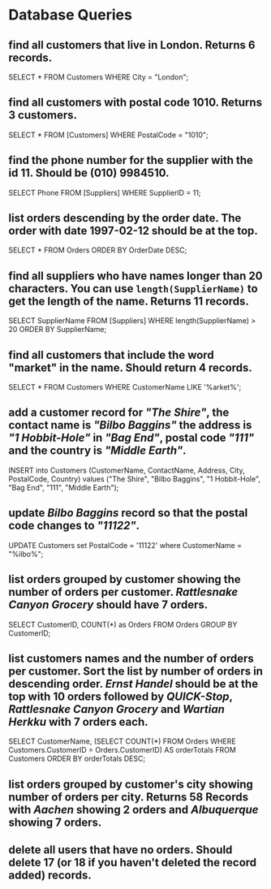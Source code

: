 # Database Queries

## find all customers that live in London. Returns 6 records.
SELECT * FROM Customers WHERE City  = "London";
## find all customers with postal code 1010. Returns 3 customers.
SELECT * FROM [Customers] WHERE PostalCode = "1010";
## find the phone number for the supplier with the id 11. Should be (010) 9984510.
SELECT Phone FROM [Suppliers] WHERE SupplierID = 11;
## list orders descending by the order date. The order with date 1997-02-12 should be at the top.
SELECT * FROM Orders ORDER BY OrderDate DESC;
## find all suppliers who have names longer than 20 characters. You can use `length(SupplierName)` to get the length of the name. Returns 11 records.
SELECT SupplierName FROM [Suppliers] WHERE length(SupplierName) > 20 ORDER BY SupplierName;
## find all customers that include the word "market" in the name. Should return 4 records.
SELECT * FROM Customers WHERE CustomerName LIKE '%arket%';
## add a customer record for _"The Shire"_, the contact name is _"Bilbo Baggins"_ the address is _"1 Hobbit-Hole"_ in _"Bag End"_, postal code _"111"_ and the country is _"Middle Earth"_.
INSERT into Customers (CustomerName, ContactName, Address, City, PostalCode, Country)
values ("The Shire", "Bilbo Baggins", "1 Hobbit-Hole", "Bag End", "111", "Middle Earth");
## update _Bilbo Baggins_ record so that the postal code changes to _"11122"_.
UPDATE Customers set
PostalCode = '11122'
where CustomerName = "%ilbo%";
## list orders grouped by customer showing the number of orders per customer. _Rattlesnake Canyon Grocery_ should have 7 orders.
SELECT CustomerID, COUNT(*) as Orders
FROM Orders
GROUP BY CustomerID;
## list customers names and the number of orders per customer. Sort the list by number of orders in descending order. _Ernst Handel_ should be at the top with 10 orders followed by _QUICK-Stop_, _Rattlesnake Canyon Grocery_ and _Wartian Herkku_ with 7 orders each.
SELECT CustomerName,
(SELECT COUNT(*) 
 FROM Orders
 WHERE Customers.CustomerID = Orders.CustomerID)
AS orderTotals
FROM Customers
ORDER BY orderTotals DESC;
## list orders grouped by customer's city showing number of orders per city. Returns 58 Records with _Aachen_ showing 2 orders and _Albuquerque_ showing 7 orders.

## delete all users that have no orders. Should delete 17 (or 18 if you haven't deleted the record added) records.
